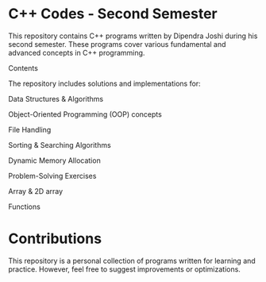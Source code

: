 # C++ Codes - Second Semester

This repository contains C++ programs written by Dipendra Joshi during his second semester. These programs cover various fundamental and advanced concepts in C++ programming.

Contents

The repository includes solutions and implementations for:

Data Structures & Algorithms

Object-Oriented Programming (OOP) concepts

File Handling

Sorting & Searching Algorithms

Dynamic Memory Allocation

Problem-Solving Exercises

Array & 2D array

Functions

# Contributions

This repository is a personal collection of programs written for learning and practice. However, feel free to suggest improvements or optimizations.
